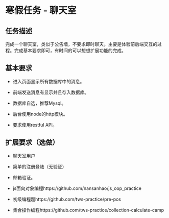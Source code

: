 # 寒假任务 - 聊天室

## 任务描述

完成一个聊天室，类似于公告墙，不要求即时聊天。主要是体验前后端交互的过程。完成基本要求即可，有时间的可以想想扩展功能的完成。

## 基本要求

- 进入页面显示所有数据库中的消息。


- 前端发送消息有显示并且存入数据库。
- 数据库自选，推荐Mysql。
- 后台使用node的http模块。
- 要求使用restful API。

## 扩展要求（选做）

- 聊天室用户

- 简单的注册登陆（无验证）

- 邮箱验证。

- js面向对象编程https://github.com/nansanhao/js_oop_practice

- 初级编程题https://github.com/tws-practice/pre-pos

- 集合操作编程https://github.com/tws-practice/collection-calculate-camp

  ​







